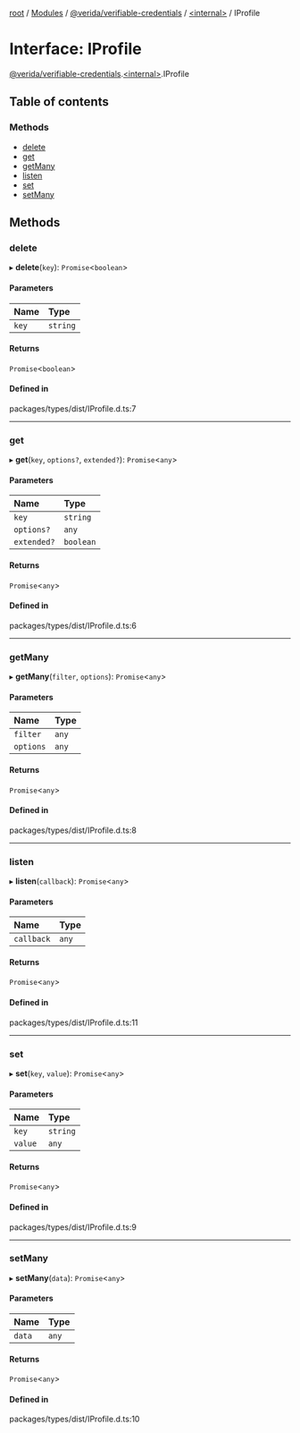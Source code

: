 [root](../README.md) / [Modules](../modules.md) / [@verida/verifiable-credentials](../modules/verida_verifiable_credentials.md) / [<internal\>](../modules/verida_verifiable_credentials._internal_.md) / IProfile

# Interface: IProfile

[@verida/verifiable-credentials](../modules/verida_verifiable_credentials.md).[<internal\>](../modules/verida_verifiable_credentials._internal_.md).IProfile

## Table of contents

### Methods

- [delete](verida_verifiable_credentials._internal_.IProfile.md#delete)
- [get](verida_verifiable_credentials._internal_.IProfile.md#get)
- [getMany](verida_verifiable_credentials._internal_.IProfile.md#getmany)
- [listen](verida_verifiable_credentials._internal_.IProfile.md#listen)
- [set](verida_verifiable_credentials._internal_.IProfile.md#set)
- [setMany](verida_verifiable_credentials._internal_.IProfile.md#setmany)

## Methods

### delete

▸ **delete**(`key`): `Promise`<`boolean`\>

#### Parameters

| Name | Type |
| :------ | :------ |
| `key` | `string` |

#### Returns

`Promise`<`boolean`\>

#### Defined in

packages/types/dist/IProfile.d.ts:7

___

### get

▸ **get**(`key`, `options?`, `extended?`): `Promise`<`any`\>

#### Parameters

| Name | Type |
| :------ | :------ |
| `key` | `string` |
| `options?` | `any` |
| `extended?` | `boolean` |

#### Returns

`Promise`<`any`\>

#### Defined in

packages/types/dist/IProfile.d.ts:6

___

### getMany

▸ **getMany**(`filter`, `options`): `Promise`<`any`\>

#### Parameters

| Name | Type |
| :------ | :------ |
| `filter` | `any` |
| `options` | `any` |

#### Returns

`Promise`<`any`\>

#### Defined in

packages/types/dist/IProfile.d.ts:8

___

### listen

▸ **listen**(`callback`): `Promise`<`any`\>

#### Parameters

| Name | Type |
| :------ | :------ |
| `callback` | `any` |

#### Returns

`Promise`<`any`\>

#### Defined in

packages/types/dist/IProfile.d.ts:11

___

### set

▸ **set**(`key`, `value`): `Promise`<`any`\>

#### Parameters

| Name | Type |
| :------ | :------ |
| `key` | `string` |
| `value` | `any` |

#### Returns

`Promise`<`any`\>

#### Defined in

packages/types/dist/IProfile.d.ts:9

___

### setMany

▸ **setMany**(`data`): `Promise`<`any`\>

#### Parameters

| Name | Type |
| :------ | :------ |
| `data` | `any` |

#### Returns

`Promise`<`any`\>

#### Defined in

packages/types/dist/IProfile.d.ts:10
